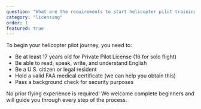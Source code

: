 ```yaml
---
question: "What are the requirements to start helicopter pilot training?"
category: "licensing"
order: 1
featured: true
---
```


To begin your helicopter pilot journey, you need to:

- Be at least 17 years old for Private Pilot License (16 for solo flight)
- Be able to read, speak, write, and understand English
- Be a U.S. citizen or legal resident
- Hold a valid FAA medical certificate (we can help you obtain this)
- Pass a background check for security purposes

No prior flying experience is required! We welcome complete beginners and will guide you through every step of the process.
